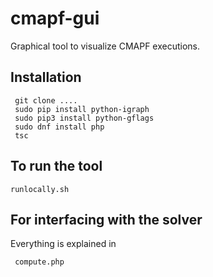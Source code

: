 # cmapf-gui

Graphical tool to visualize CMAPF executions.

## Installation

     git clone ....
     sudo pip install python-igraph
     sudo pip3 install python-gflags
     sudo dnf install php
     tsc
    
## To run the tool

    runlocally.sh
    
## For interfacing with the solver

Everything is explained in 

     compute.php
     
     
     
     
